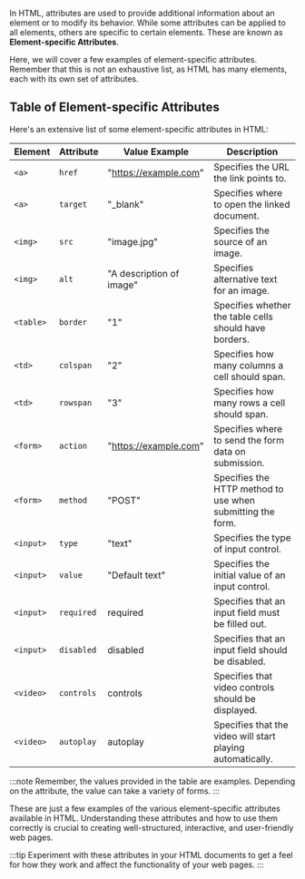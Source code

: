 In HTML, attributes are used to provide additional information about an element or to modify its behavior. While some attributes can be applied to all elements, others are specific to certain elements. These are known as **Element-specific Attributes**.

Here, we will cover a few examples of element-specific attributes. Remember that this is not an exhaustive list, as HTML has many elements, each with its own set of attributes.

## Table of Element-specific Attributes

Here's an extensive list of some element-specific attributes in HTML:

| Element | Attribute | Value Example | Description |
| --- | --- | --- | --- |
| `<a>` | `href` | "https://example.com" | Specifies the URL the link points to. |
| `<a>` | `target` | "_blank" | Specifies where to open the linked document. |
| `<img>` | `src` | "image.jpg" | Specifies the source of an image. |
| `<img>` | `alt` | "A description of image" | Specifies alternative text for an image. |
| `<table>` | `border` | "1" | Specifies whether the table cells should have borders. |
| `<td>` | `colspan` | "2" | Specifies how many columns a cell should span. |
| `<td>` | `rowspan` | "3" | Specifies how many rows a cell should span. |
| `<form>` | `action` | "https://example.com" | Specifies where to send the form data on submission. |
| `<form>` | `method` | "POST" | Specifies the HTTP method to use when submitting the form. |
| `<input>` | `type` | "text" | Specifies the type of input control. |
| `<input>` | `value` | "Default text" | Specifies the initial value of an input control. |
| `<input>` | `required` | required | Specifies that an input field must be filled out. |
| `<input>` | `disabled` | disabled | Specifies that an input field should be disabled. |
| `<video>` | `controls` | controls | Specifies that video controls should be displayed. |
| `<video>` | `autoplay` | autoplay | Specifies that the video will start playing automatically. |

:::note
Remember, the values provided in the table are examples. Depending on the attribute, the value can take a variety of forms.
:::

These are just a few examples of the various element-specific attributes available in HTML. Understanding these attributes and how to use them correctly is crucial to creating well-structured, interactive, and user-friendly web pages.

:::tip
Experiment with these attributes in your HTML documents to get a feel for how they work and affect the functionality of your web pages.
:::
